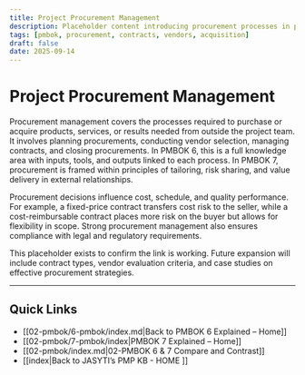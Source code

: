 ```yaml
---
title: Project Procurement Management
description: Placeholder content introducing procurement processes in projects
tags: [pmbok, procurement, contracts, vendors, acquisition]
draft: false
date: 2025-09-14
---
```


# Project Procurement Management

Procurement management covers the processes required to purchase or acquire products, services, or results needed from outside the project team. It involves planning procurements, conducting vendor selection, managing contracts, and closing procurements. In PMBOK 6, this is a full knowledge area with inputs, tools, and outputs linked to each process. In PMBOK 7, procurement is framed within principles of tailoring, risk sharing, and value delivery in external relationships.  

Procurement decisions influence cost, schedule, and quality performance. For example, a fixed-price contract transfers cost risk to the seller, while a cost-reimbursable contract places more risk on the buyer but allows for flexibility in scope. Strong procurement management also ensures compliance with legal and regulatory requirements.  

This placeholder exists to confirm the link is working. Future expansion will include contract types, vendor evaluation criteria, and case studies on effective procurement strategies.

---
## Quick Links
- [[02-pmbok/6-pmbok/index.md|Back to PMBOK 6 Explained – Home]]
- [[02-pmbok/7-pmbok/index|PMBOK 7 Explained – Home]]
- [[02-pmbok/index.md|02-PMBOK 6 & 7 Compare and Contrast]]
- [[index|Back to JASYTI’s PMP KB - HOME ]]